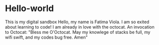 # Hello-world
This is my digital sandbox
Hello, my name is Fatima Viola. I am so exited about learning to code! I am already in love with the octocat.
An invocation to Octocat:
"Bless me O'Octocat. May my knowlege of stacks be full, my wifi swift, and my codes bug free. Amen"
